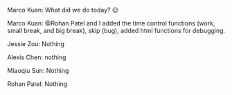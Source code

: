 Marco Kuan: What did we do today? :wink:

Marco Kuan: @Rohan Patel and I added the time control functions (work, small break, and big break), skip (bug), added html functions for debugging.

Jessie Zou: Nothing

Alexis Chen: nothing

Miaoqiu Sun: Nothing

Rohan Patel: Nothing
